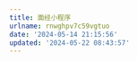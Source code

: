 ```yaml
---
title: 面经小程序
urlname: rnwghpv7c59vgtuo
date: '2024-05-14 21:15:56'
updated: '2024-05-22 08:43:57'
---
```


